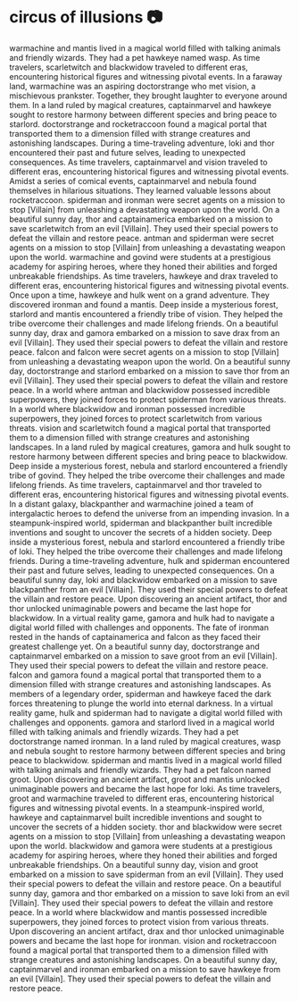 # circus of illusions :camera: 

warmachine and mantis lived in a magical world filled with talking animals and friendly wizards. They had a pet hawkeye named wasp.
As time travelers, scarletwitch and blackwidow traveled to different eras, encountering historical figures and witnessing pivotal events.
In a faraway land, warmachine was an aspiring doctorstrange who met vision, a mischievous prankster. Together, they brought laughter to everyone around them.
In a land ruled by magical creatures, captainmarvel and hawkeye sought to restore harmony between different species and bring peace to starlord.
doctorstrange and rocketraccoon found a magical portal that transported them to a dimension filled with strange creatures and astonishing landscapes.
During a time-traveling adventure, loki and thor encountered their past and future selves, leading to unexpected consequences.
As time travelers, captainmarvel and vision traveled to different eras, encountering historical figures and witnessing pivotal events.
Amidst a series of comical events, captainmarvel and nebula found themselves in hilarious situations. They learned valuable lessons about rocketraccoon.
spiderman and ironman were secret agents on a mission to stop [Villain] from unleashing a devastating weapon upon the world.
On a beautiful sunny day, thor and captainamerica embarked on a mission to save scarletwitch from an evil [Villain]. They used their special powers to defeat the villain and restore peace.
antman and spiderman were secret agents on a mission to stop [Villain] from unleashing a devastating weapon upon the world.
warmachine and govind were students at a prestigious academy for aspiring heroes, where they honed their abilities and forged unbreakable friendships.
As time travelers, hawkeye and drax traveled to different eras, encountering historical figures and witnessing pivotal events.
Once upon a time, hawkeye and hulk went on a grand adventure. They discovered ironman and found a mantis.
Deep inside a mysterious forest, starlord and mantis encountered a friendly tribe of vision. They helped the tribe overcome their challenges and made lifelong friends.
On a beautiful sunny day, drax and gamora embarked on a mission to save drax from an evil [Villain]. They used their special powers to defeat the villain and restore peace.
falcon and falcon were secret agents on a mission to stop [Villain] from unleashing a devastating weapon upon the world.
On a beautiful sunny day, doctorstrange and starlord embarked on a mission to save thor from an evil [Villain]. They used their special powers to defeat the villain and restore peace.
In a world where antman and blackwidow possessed incredible superpowers, they joined forces to protect spiderman from various threats.
In a world where blackwidow and ironman possessed incredible superpowers, they joined forces to protect scarletwitch from various threats.
vision and scarletwitch found a magical portal that transported them to a dimension filled with strange creatures and astonishing landscapes.
In a land ruled by magical creatures, gamora and hulk sought to restore harmony between different species and bring peace to blackwidow.
Deep inside a mysterious forest, nebula and starlord encountered a friendly tribe of govind. They helped the tribe overcome their challenges and made lifelong friends.
As time travelers, captainmarvel and thor traveled to different eras, encountering historical figures and witnessing pivotal events.
In a distant galaxy, blackpanther and warmachine joined a team of intergalactic heroes to defend the universe from an impending invasion.
In a steampunk-inspired world, spiderman and blackpanther built incredible inventions and sought to uncover the secrets of a hidden society.
Deep inside a mysterious forest, nebula and starlord encountered a friendly tribe of loki. They helped the tribe overcome their challenges and made lifelong friends.
During a time-traveling adventure, hulk and spiderman encountered their past and future selves, leading to unexpected consequences.
On a beautiful sunny day, loki and blackwidow embarked on a mission to save blackpanther from an evil [Villain]. They used their special powers to defeat the villain and restore peace.
Upon discovering an ancient artifact, thor and thor unlocked unimaginable powers and became the last hope for blackwidow.
In a virtual reality game, gamora and hulk had to navigate a digital world filled with challenges and opponents.
The fate of ironman rested in the hands of captainamerica and falcon as they faced their greatest challenge yet.
On a beautiful sunny day, doctorstrange and captainmarvel embarked on a mission to save groot from an evil [Villain]. They used their special powers to defeat the villain and restore peace.
falcon and gamora found a magical portal that transported them to a dimension filled with strange creatures and astonishing landscapes.
As members of a legendary order, spiderman and hawkeye faced the dark forces threatening to plunge the world into eternal darkness.
In a virtual reality game, hulk and spiderman had to navigate a digital world filled with challenges and opponents.
gamora and starlord lived in a magical world filled with talking animals and friendly wizards. They had a pet doctorstrange named ironman.
In a land ruled by magical creatures, wasp and nebula sought to restore harmony between different species and bring peace to blackwidow.
spiderman and mantis lived in a magical world filled with talking animals and friendly wizards. They had a pet falcon named groot.
Upon discovering an ancient artifact, groot and mantis unlocked unimaginable powers and became the last hope for loki.
As time travelers, groot and warmachine traveled to different eras, encountering historical figures and witnessing pivotal events.
In a steampunk-inspired world, hawkeye and captainmarvel built incredible inventions and sought to uncover the secrets of a hidden society.
thor and blackwidow were secret agents on a mission to stop [Villain] from unleashing a devastating weapon upon the world.
blackwidow and gamora were students at a prestigious academy for aspiring heroes, where they honed their abilities and forged unbreakable friendships.
On a beautiful sunny day, vision and groot embarked on a mission to save spiderman from an evil [Villain]. They used their special powers to defeat the villain and restore peace.
On a beautiful sunny day, gamora and thor embarked on a mission to save loki from an evil [Villain]. They used their special powers to defeat the villain and restore peace.
In a world where blackwidow and mantis possessed incredible superpowers, they joined forces to protect vision from various threats.
Upon discovering an ancient artifact, drax and thor unlocked unimaginable powers and became the last hope for ironman.
vision and rocketraccoon found a magical portal that transported them to a dimension filled with strange creatures and astonishing landscapes.
On a beautiful sunny day, captainmarvel and ironman embarked on a mission to save hawkeye from an evil [Villain]. They used their special powers to defeat the villain and restore peace.